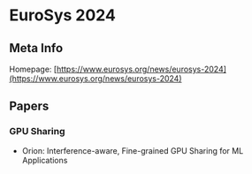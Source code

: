 # EuroSys 2024

## Meta Info

Homepage: [https://www.eurosys.org/news/eurosys-2024](https://www.eurosys.org/news/eurosys-2024)

## Papers

### GPU Sharing

* Orion: Interference-aware, Fine-grained GPU Sharing for ML Applications
